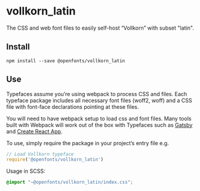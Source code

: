 
# vollkorn_latin

The CSS and web font files to easily self-host “Vollkorn” with subset "latin".

## Install

`npm install --save @openfonts/vollkorn_latin`

## Use

Typefaces assume you’re using webpack to process CSS and files. Each typeface
package includes all necessary font files (woff2, woff) and a CSS file with
font-face declarations pointing at these files.

You will need to have webpack setup to load css and font files. Many tools built
with Webpack will work out of the box with Typefaces such as [Gatsby](https://github.com/gatsbyjs/gatsby)
and [Create React App](https://github.com/facebookincubator/create-react-app).

To use, simply require the package in your project’s entry file e.g.

```javascript
// Load Vollkorn typeface
require('@openfonts/vollkorn_latin')
```

Usage in SCSS:
```scss
@import "~@openfonts/vollkorn_latin/index.css";
```
